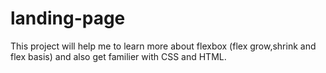 # landing-page

This project will help me to learn more about flexbox (flex grow,shrink and flex basis) and also get familier with CSS and HTML.
